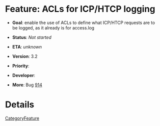 # Feature: ACLs for ICP/HTCP logging

  - **Goal**: enable the use of ACLs to define what ICP/HTCP requests
    are to be logged, as it already is for access.log

  - **Status**: *Not started*

<!-- end list -->

  - **ETA**: *unknown*

  - **Version**: 3.2

  - **Priority**:

  - **Developer**:

  - **More**: Bug
    [914](https://bugs.squid-cache.org/show_bug.cgi?id=914#)

# Details

[CategoryFeature](https://wiki.squid-cache.org/Features/IcpLoggingAcl/CategoryFeature#)
